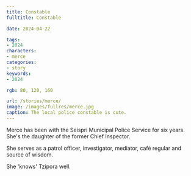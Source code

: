 ```yaml
---
title: Constable
fulltitle: Constable

date: 2024-04-22

tags:
- 2024
characters:
- merce
categories:
- story
keywords:
- 2024

rgb: 80, 120, 160

url: /stories/merce/
image: /images/fullres/merce.jpg
caption: The local police constable is cute.
---
```

Merce has been with the Seispri Municipal Police Service for six years. She's the daughter of the former Chief Inspector.

She serves as a patrol officer, investigator, mediator, café regular and source of wisdom.

She 'knows' Tzipora well.